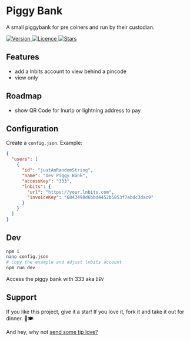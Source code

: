 # Piggy Bank

A small piggybank for pre coiners and run by their custodian.

<p>
  <a href="https://github.com/thespielplatz/piggy-bank/">
    <img src="https://img.shields.io/github/package-json/v/thespielplatz/piggy-bank?color=F7941E" alt="Version">
  </a>
  <a href="https://github.com/thespielplatz/piggy-bank/blob/main/LICENSE">
    <img src="https://img.shields.io/github/license/thespielplatz/piggy-bank?color=F7941E" alt="Licence">
  </a>
  <a href="https://github.com/thespielplatz/piggy-bank/stargazers">
    <img src="https://img.shields.io/github/stars/thespielplatz/piggy-bank.svg?style=flat&color=F7941E" alt="Stars">
  </a>
</p>

## Features

- add a lnbits account to view behind a pincode
- view only

## Roadmap

- show QR Code for lnurlp or lightning address to pay

## Configuration

Create a `config.json`. Example:

```json
{
  "users": [
    {
      "id": "justAnRandomString",
      "name": "Dev Piggy Bank",
      "accessKey": "333",
      "lnbits": {
        "url": "https://your.lnbits.com",
        "invoiceKey": "6843498d6bbd4452b5853f7abdc3dac9"
      }
    }
  ]
}
```

## Dev

```bash
npm i
nano config.json
# copy the example and adjust lnbits account
npm run dev
```

Access the piggy bank with 333 aka `DEV`

## Support

If you like this project, give it a star! If you love it, fork it and take it out for dinner. 🌟🍽️ 

And hey, why not [send some tip love?](https://thespielplatz.com/tip-jar)
